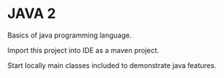 # JAVA 2

Basics of java programming language.

Import this project into IDE as a maven project.

Start locally main classes included to demonstrate java features.
